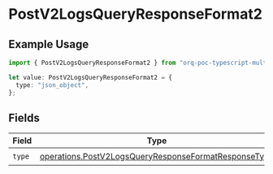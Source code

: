 # PostV2LogsQueryResponseFormat2

## Example Usage

```typescript
import { PostV2LogsQueryResponseFormat2 } from "orq-poc-typescript-multi-env-version/models/operations";

let value: PostV2LogsQueryResponseFormat2 = {
  type: "json_object",
};
```

## Fields

| Field                                                                                                                        | Type                                                                                                                         | Required                                                                                                                     | Description                                                                                                                  |
| ---------------------------------------------------------------------------------------------------------------------------- | ---------------------------------------------------------------------------------------------------------------------------- | ---------------------------------------------------------------------------------------------------------------------------- | ---------------------------------------------------------------------------------------------------------------------------- |
| `type`                                                                                                                       | [operations.PostV2LogsQueryResponseFormatResponseType](../../models/operations/postv2logsqueryresponseformatresponsetype.md) | :heavy_check_mark:                                                                                                           | N/A                                                                                                                          |